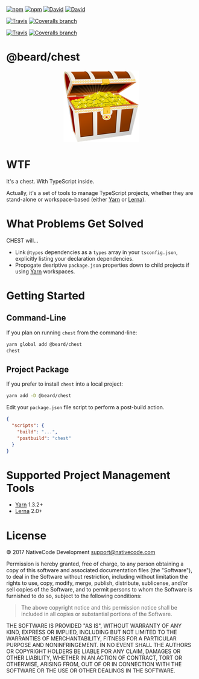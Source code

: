 [![npm](https://img.shields.io/npm/v/@beard/chest.svg?style=flat-square&label=@beard/chest)](https://www.npmjs.com/package/@beard/chest)
[![npm](https://img.shields.io/npm/l/express.svg?style=flat-square)]()
[![David](https://img.shields.io/david/nativecode-dev/chest.svg?style=flat-square&label=deps)](https://www.npmjs.com/package/@beard/chest)
[![David](https://img.shields.io/david/dev/nativecode-dev/chest.svg?style=flat-square&label=devdeps)](https://www.npmjs.com/package/@beard/chest)

[![Travis](https://img.shields.io/travis/nativecode-dev/chest/master.svg?style=flat-square&label=master)](https://travis-ci.org/nativecode-dev/chest)
[![Coveralls branch](https://img.shields.io/coveralls/github/nativecode-dev/chest/master.svg?style=flat-square)](https://coveralls.io/github/nativecode-dev/chest)

[![Travis](https://img.shields.io/travis/nativecode-dev/chest/develop.svg?style=flat-square&label=develop)](https://travis-ci.org/nativecode-dev/chest)
[![Coveralls branch](https://img.shields.io/coveralls/github/nativecode-dev/chest/develop.svg?style=flat-square)](https://coveralls.io/github/nativecode-dev/chest)

# @beard/chest

<p align="center">
  <img src="https://github.com/nativecode-dev/chest/raw/master/chest.png">
</p>

# WTF

It's a chest. With TypeScript inside.

Actually, it's a set of tools to manage TypeScript projects, whether they are stand-alone or workspace-based (either [Yarn](https://yarnpkg.com) or [Lerna](https://lernajs.io)).

# What Problems Get Solved

CHEST will...

- Link `@types` dependencies as a `types` array in your `tsconfig.json`, explicitly listing your declaration dependencies.
- Propogate desriptive `package.json` properties down to child projects if using [Yarn](https://yarnpkg.com) workspaces.

# Getting Started

## Command-Line

If you plan on running `chest` from the command-line:

```bash
yarn global add @beard/chest
chest
```

## Project Package

If you prefer to install `chest` into a local project:

```bash
yarn add -D @beard/chest
```

Edit your `package.json` file script to perform a post-build action.

```json
{
  "scripts": {
    "build": "...",
    "postbuild": "chest"
  }
}
```

# Supported Project Management Tools

- [Yarn](https://yarnpkg.com) 1.3.2+
- [Lerna](https://lernajs.io) 2.0+

# License
© 2017 NativeCode Development <support@nativecode.com>

Permission is hereby granted, free of charge, to any person obtaining a copy of this software and associated documentation files (the "Software"), to deal in the Software without restriction, including without limitation the rights to use, copy, modify, merge, publish, distribute, sublicense, and/or sell copies of the Software, and to permit persons to whom the Software is furnished to do so, subject to the following conditions:

> The above copyright notice and this permission notice shall be included in all copies or substantial portions of the Software.

THE SOFTWARE IS PROVIDED "AS IS", WITHOUT WARRANTY OF ANY KIND, EXPRESS OR IMPLIED, INCLUDING BUT NOT LIMITED TO THE WARRANTIES OF MERCHANTABILITY, FITNESS FOR A PARTICULAR PURPOSE AND NONINFRINGEMENT. IN NO EVENT SHALL THE AUTHORS OR COPYRIGHT HOLDERS BE LIABLE FOR ANY CLAIM, DAMAGES OR OTHER LIABILITY, WHETHER IN AN ACTION OF CONTRACT, TORT OR OTHERWISE, ARISING FROM, OUT OF OR IN CONNECTION WITH THE SOFTWARE OR THE USE OR OTHER DEALINGS IN THE SOFTWARE.
